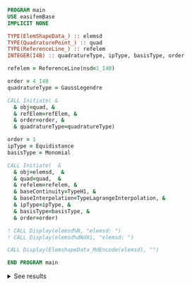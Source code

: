 ```fortran
PROGRAM main
USE easifemBase
IMPLICIT NONE

TYPE(ElemShapeData_) :: elemsd
TYPE(QuadraturePoint_) :: quad
TYPE(ReferenceLine_) :: refelem
INTEGER(I4B) :: quadratureType, ipType, basisType, order

refelem = ReferenceLine(nsd=1_I4B)

order = 4_I4B
quadratureType = GaussLegendre

CALL Initiate( &
  & obj=quad, &
  & refElem=refElem, &
  & order=order, &
  & quadratureType=quadratureType)

order = 1
ipType = Equidistance
basisType = Monomial

CALL Initiate(  &
  & obj=elemsd,  &
  & quad=quad,  &
  & refelem=refelem, &
  & baseContinuity=TypeH1, &
  & baseInterpolation=TypeLagrangeInterpolation, &
  & ipType=ipType, &
  & basisType=basisType, &
  & order=order)

! CALL Display(elemsd%N, "elemsd: ")
! CALL Display(elemsd%dNdXi, "elemsd: ")

CALL Display(ElemshapeData_MdEncode(elemsd), "")

END PROGRAM main
```

<details>
<summary>See results</summary>
<div>

|    |         |             |         |
| -- | ------- | ----------- | ------- |
| x1 | -0.7746 | 1.59632E-16 | 0.7746  |
| w  | 0.55556 | 0.88889     | 0.55556 |

**N**

|         | $ips_{1}$ | $ips_{2}$ | $ips_{3}$ |
| ------- | --------- | --------- | --------- |
| $N_{1}$ | 0.8873    | 0.5       | 0.1127    |
| $N_{2}$ | 0.1127    | 0.5       | 0.8873    |

**dNdXi(:, :, 1 )**

|                                       | $\frac{\partial N}{\partial \xi_{1}}$ |
| ------------------------------------- | ------------------------------------- |
| $\frac{\partial N^{1}}{\partial \xi}$ | -0.5                                  |
| $\frac{\partial N^{2}}{\partial \xi}$ | 0.5                                   |

**dNdXi(:, :, 2 )**

|                                       | $\frac{\partial N}{\partial \xi_{1}}$ |
| ------------------------------------- | ------------------------------------- |
| $\frac{\partial N^{1}}{\partial \xi}$ | -0.5                                  |
| $\frac{\partial N^{2}}{\partial \xi}$ | 0.5                                   |

**dNdXi(:, :, 3 )**

|                                       | $\frac{\partial N}{\partial \xi_{1}}$ |
| ------------------------------------- | ------------------------------------- |
| $\frac{\partial N^{1}}{\partial \xi}$ | -0.5                                  |
| $\frac{\partial N^{2}}{\partial \xi}$ | 0.5                                   |

**dNdXt(:, :, 1 )**

|                                     | $\frac{\partial N}{\partial {x}_{1}}$ |
| ----------------------------------- | ------------------------------------- |
| $\frac{\partial N^{1}}{\partial x}$ | 0                                     |
| $\frac{\partial N^{2}}{\partial x}$ | 0                                     |

**dNdXt(:, :, 2 )**

|                                     | $\frac{\partial N}{\partial {x}_{1}}$ |
| ----------------------------------- | ------------------------------------- |
| $\frac{\partial N^{1}}{\partial x}$ | 0                                     |
| $\frac{\partial N^{2}}{\partial x}$ | 0                                     |

**dNdXt(:, :, 3 )**

|                                     | $\frac{\partial N}{\partial {x}_{1}}$ |
| ----------------------------------- | ------------------------------------- |
| $\frac{\partial N^{1}}{\partial x}$ | 0                                     |
| $\frac{\partial N^{2}}{\partial x}$ | 0                                     |

**jacobian(:, :, 1 )**

|       | col-1 |
| ----- | ----- |
| row-1 | 0     |

**jacobian(:, :, 2 )**

|       | col-1 |
| ----- | ----- |
| row-1 | 0     |

**jacobian(:, :, 3 )**

|       | col-1 |
| ----- | ----- |
| row-1 | 0     |

**Js**

|    | $js_{1}$ | $js_{2}$ | $js_{3}$ |
| -- | -------- | -------- | -------- |
| js | 0        | 0        | 0        |

**thickness**

|           | thickness${}_{1}$ | thickness${}_{2}$ | thickness${}_{3}$ |
| --------- | ----------------- | ----------------- | ----------------- |
| thickness | 1                 | 1                 | 1                 |

**normal**

|         | $ips_{1}$ | $ips_{2}$ | $ips_{3}$ |
| ------- | --------- | --------- | --------- |
| $n_{1}$ | 0         | 0         | 0         |
| $n_{2}$ | 0         | 0         | 0         |
| $n_{3}$ | 0         | 0         | 0         |

</div>
</details>

